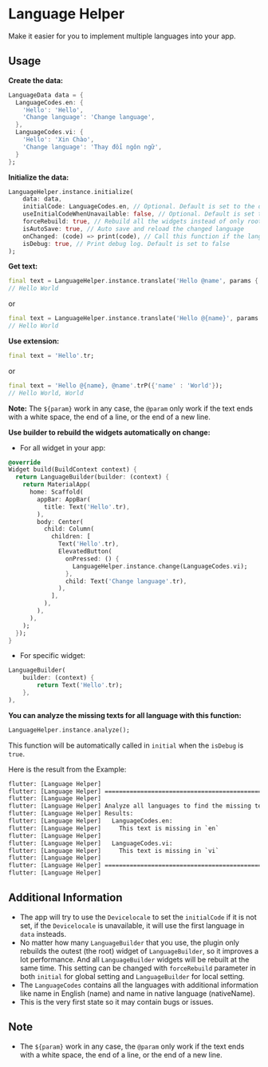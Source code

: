 # Language Helper

Make it easier for you to implement multiple languages into your app.

## Usage

**Create the data:**

``` dart
LanguageData data = {
  LanguageCodes.en: {
    'Hello': 'Hello',
    'Change language': 'Change language',
  },
  LanguageCodes.vi: {
    'Hello': 'Xin Chào',
    'Change language': 'Thay đổi ngôn ngữ',
  }
};
```

**Initialize the data:**

``` dart
LanguageHelper.instance.initialize(
    data: data,
    initialCode: LanguageCodes.en, // Optional. Default is set to the device locale (if available) or the first language of [data]
    useInitialCodeWhenUnavailable: false, // Optional. Default is set to false
    forceRebuild: true, // Rebuild all the widgets instead of only root widgets. It will decrease the app performances.
    isAutoSave: true, // Auto save and reload the changed language
    onChanged: (code) => print(code), // Call this function if the language is changed
    isDebug: true, // Print debug log. Default is set to false
);
```

**Get text:**

``` dart
final text = LanguageHelper.instance.translate('Hello @name', params {'name', 'World'});
// Hello World
```

or

``` dart
final text = LanguageHelper.instance.translate('Hello @{name}', params {'name', 'World'});
// Hello World
```

**Use extension:**

``` dart
final text = 'Hello'.tr;
```

or

``` dart
final text = 'Hello @{name}, @name'.trP({'name' : 'World'});
// Hello World, World
```

**Note:** The `${param}` work in any case, the `@param` only work if the text ends with a white space, the end of a line, or the end of a new line.

**Use builder to rebuild the widgets automatically on change:**

- For all widget in your app:

``` dart
@override
Widget build(BuildContext context) {
  return LanguageBuilder(builder: (context) {
    return MaterialApp(
      home: Scaffold(
        appBar: AppBar(
          title: Text('Hello'.tr),
        ),
        body: Center(
          child: Column(
            children: [
              Text('Hello'.tr),
              ElevatedButton(
                onPressed: () {
                  LanguageHelper.instance.change(LanguageCodes.vi);
                },
                child: Text('Change language'.tr),
              ),
            ],
          ),
        ),
      ),
    );
  });
}
```

- For specific widget:

``` dart
LanguageBuilder(
    builder: (context) {
        return Text('Hello'.tr);
    },
),
```

**You can analyze the missing texts for all language with this function:**

``` dart
LanguageHelper.instance.analyze();
```

This function will be automatically called in `initial` when the `isDebug` is `true`.

Here is the result from the Example:

``` cmd
flutter: [Language Helper]
flutter: [Language Helper] ==================================================
flutter: [Language Helper]
flutter: [Language Helper] Analyze all languages to find the missing texts...
flutter: [Language Helper] Results:
flutter: [Language Helper]   LanguageCodes.en:
flutter: [Language Helper]     This text is missing in `en`
flutter: [Language Helper]
flutter: [Language Helper]   LanguageCodes.vi:
flutter: [Language Helper]     This text is missing in `vi`
flutter: [Language Helper]
flutter: [Language Helper] ==================================================
flutter: [Language Helper]
```

## Additional Information

- The app will try to use the `Devicelocale` to set the `initialCode` if it is not set, if the `Devicelocale` is unavailable, it will use the first language in `data` insteads.
- No matter how many `LanguageBuilder` that you use, the plugin only rebuilds the outest (the root) widget of `LanguageBuilder`, so it improves a lot performance. And all `LanguageBuilder` widgets will be rebuilt at the same time. This setting can be changed with `forceRebuild` parameter in both `initial` for global setting and `LanguageBuilder` for local setting.
- The `LanguageCodes` contains all the languages with additional information like name in English (name) and name in native language (nativeName).
- This is the very first state so it may contain bugs or issues.

## Note

- The `${param}` work in any case, the `@param` only work if the text ends with a white space, the end of a line, or the end of a new line.
